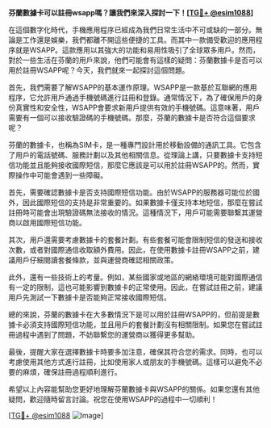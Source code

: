 **芬蘭數據卡可以註冊wsapp嗎？讓我們來深入探討一下！[[TG💪+ @esim1088](https://t.me/s/esim1088)]**

在這個數字化時代，手機應用程序已經成為我們日常生活中不可或缺的一部分。無論是工作還是娛樂，我們都離不開這些便捷的工具。而其中一款備受歡迎的應用程序就是WSAPP。這款應用以其強大的功能和易用性吸引了全球眾多用戶。然而，對於一些生活在芬蘭的用戶來說，他們可能會有這樣的疑問：芬蘭數據卡是否可以用於註冊WSAPP呢？今天，我們就來一起探討這個問題。

首先，我們需要了解WSAPP的基本運作原理。WSAPP是一款基於互聯網的應用程序，它允許用戶通過手機號碼進行註冊和登錄。通常情況下，為了確保用戶的身份真實性和安全性，WSAPP會要求新用戶提供有效的手機號碼。這意味著，用戶需要有一個可以接收驗證碼的手機號碼。那麼，芬蘭的數據卡是否符合這個要求呢？

芬蘭的數據卡，也稱為SIM卡，是一種專門設計用於移動設備的通訊工具。它包含了用戶的電話號碼、服務計劃以及其他相關信息。從理論上講，只要數據卡支持短信功能並且能夠接收國際短信，那麼它應該是可以用於註冊WSAPP的。然而，實際操作中可能會遇到一些障礙。

首先，需要確認數據卡是否支持國際短信功能。由於WSAPP的服務器可能位於國外，因此國際短信的支持是非常重要的。如果數據卡僅支持本地短信，那麼在嘗試註冊時可能會出現驗證碼無法接收的情況。這種情況下，用戶可能需要聯繫其運營商以啟用國際短信功能。

其次，用戶還需要考慮數據卡的套餐計劃。有些套餐可能會限制短信的發送和接收次數，或者對國際通信收取額外費用。因此，在使用數據卡註冊WSAPP之前，建議用戶仔細閱讀套餐條款，並與運營商確認相關政策。

此外，還有一些技術上的考量。例如，某些國家或地區的網絡環境可能對國際通信有一定的限制，這也可能影響到數據卡的正常使用。因此，在嘗試註冊之前，建議用戶先測試一下數據卡是否能夠正常接收國際短信。

總的來說，芬蘭的數據卡在大多數情況下是可以用於註冊WSAPP的，但前提是數據卡必須支持國際短信功能，並且用戶的套餐計劃沒有相關限制。如果您在嘗試註冊過程中遇到了問題，不妨聯繫您的運營商以獲得更多幫助。

最後，提醒大家在選擇數據卡時要多加注意，確保其符合您的需求。同時，也可以考慮使用其他方式進行註冊，比如使用家人或朋友的手機號碼。這樣可以避免不必要的麻煩，確保註冊過程順利進行。

希望以上內容能幫助您更好地理解芬蘭數據卡與WSAPP的關係。如果您還有其他疑問，歡迎隨時留言討論。祝您在使用WSAPP的過程中一切順利！

[[TG💪+ @esim1088](https://t.me/s/esim1088) ![Image](https://i.postimg.cc/4NQfJmqS/Snipaste-2025-05-13-00-14-12.png)]